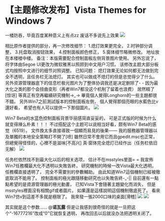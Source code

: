 # 【主题修改发布】Vista Themes for Windows 7

一楼防吞，毕竟百度某种意义上有点zz 废话不多说先上效果 ![](https://wvbarchive.s3-ap-northeast-1.amazonaws.com/4878972915/4c0056accbef7609bdf163b327dda3cc7dd99e1e.jpg)

相比原作者提供的部分，再一次修改细节： 1.熄灯效果更完全， 2.时钟部分调整， 3.托盘取消按钮效果， 4.控制面板颜色修正， 5.窗体细节略微修改。 地址放在本楼楼中楼。 备注：本版需要配合控制面板左侧背景图片使用。 另外忘说了，将字体由Segoe UI更改为微软雅黑以照顾到中文用户习惯。 该修改主题大部分板式均按照中文进行的细节对照调整。 已知问题： 熄灯效果无论如何都无法做到完全不透明，且任务栏无法熄灯。 其实也可以做成不熄灯的但是总觉得少了什么。 另外资源管理器底下的信息栏极光图片为了整体协调我还是决定删除了- - 因为最大化之类的那个会扭曲变形（再者Win7都没这个机制了留着也浪费） 居然精了\[惊讶\] 等真正有空再繼續研究機制→\_→ 畢竟個人覺得Longhorn的一些主題都很不錯。 另外Win7之前測試版本的控制面板左側， 個人覺得那個亮眼的水藍色比v還好看， 希望也有人可以提供一下那個圖片。 ![](https://wvbarchive.s3-ap-northeast-1.amazonaws.com/4878972915/7625482fb9389b504c4d077f8c35e5dde6116e66.jpg)

Win7 Beta的水蓝色控制面板背景华丽感简直妥妥的， 可是正式版的时候为什么就变得辣么朴素！！！ 不过搭配这个主题可以说相当好看，颇有Win7 Beta的感觉（6519）。 文件換太多直接導致一個顯而易見的後果—— 我的服務器管理器以及單獨的本地安全策略打不開了\[喷\] 雖然日常不會用它而且gpedit.msc也正常， 但總覺得怪怪的，心裡不是滋味\[不高兴\] 真·窗体完全熄灯已经作出（任务栏依旧无解） ![](https://wvbarchive.s3-ap-northeast-1.amazonaws.com/4878972915/2c75e70b19d8bc3eb6fcc4da8b8ba61ea9d3451b.jpg)

任务栏依然找不到最大化以后的相关选项， 估计不在msstyles里面= = 我宣佈Win7任務欄最大化不透明以失敗告終， 研究機制的時候一改Vista最大化透明， 任務欄直接透明了， 完全不需要別的參數輔助。 由此知道Win7這個機制已經被徹底取消不能用了。 控制面板的極光跟隨移動研究也以失敗告終-\_-\|\| 目前還有一點點希望的是資源管理器的極光動畫， 已知Vista下會隨著主題變化而消失， 但是msstyles裡面沒有相關gif或者圖片。 如果還是這樣說明這個機制徹底死了。 看來Win7仿v到這差不多就是極限了。 我來發一張2000口味的桌面\[滑稽\] ![](https://wvbarchive.s3-ap-northeast-1.amazonaws.com/4878972915/edc03e83b2b7d0a252a6528bc2ef76094a369aaa.jpg) ![](https://wvbarchive.s3-ap-northeast-1.amazonaws.com/4878972915/03e20a234f4a20a42b3017d999529822730ed0f3.jpg)

其实就是这个参数…… @**诺瓦露** 但是让我感到很奇怪的就是一旦把这个“-16777216”改成“0”它就恢复透明， 再改回去以后就没办法把透明关闭了。

